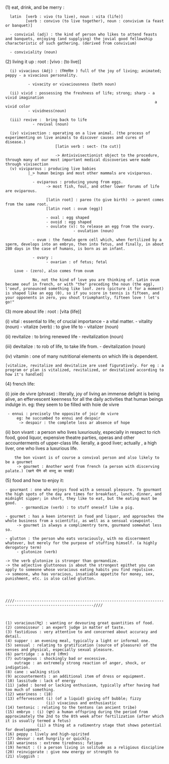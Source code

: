 (1) eat, drink, and be merry :

      latin  [verb : vivo (to live), noun : vita (life)]
             [verb : convivo (to live together), noun : convivium (a feast or banquet)]

      - convivial (adj) : the kind of person who likes to attend feasts and banquets, enjoying (and supplying) the jovial good fellowship characteristic of such gathering. (derived from convivium)

      - conviviality (noun)

(2) living it up : 
      root : [vivo : (to live)]

      (i) vivacious (Adj) : (जिंदादिल ) full of the joy of living; animated; peppy - a vivacious personality.

              - vivacity or vivaciousness (both noun)

      (ii) vivid : possessing the freshness of life; strong; sharp - a vivid imagination
                                                                      a vivid color
              - vividness(noun)

      (iii) revive :  bring back to life
                - revival (noun)

      (iv) vivisection : operating on a live animal. (the process of experimenting on live animals to discover causes and cures of disease.)
                          [latin verb : sect- (to cut)]

                          -> Antivivisectionist object to the procedure, through many of our most important medical discoveries were made through vivisection
      (v) viviparous : producing live babies 
              |_> human beings and most other mammals are viviparous.
                
                - oviparous : producing young from eggs.
                      -> most fish, foul, and other lower forums of life are oviparous.

                      [latin root] : pareo (to give birth) -> parent comes from the same root.
                      [latin root : ovum (egg)]

                      - oval : egg shaped
                      - ovoid : egg shaped
                      - ovulate (v): to release an egg from the ovary.
                                  - ovulation (noun)

                - ovum : the female germ cell which, when fertilized by a sperm, develops into an embryo, then into fetus, and finally, in about 280 days in the case of humans, is born as an infant.

                - ovary : 
                      - ovarian : of fetus; fetal

        Love - (zero), also comes from ovum

                No, not the kind of love you are thinking of. Latin ovum became oeuf in french, or with "the" preceding the noun (the egg), l'oeuf, pronounced something like loof. zero (picture it for a moment) is shaped like an egg (0), so if you score in tennis is fifteen, and your opponents in zero, you shout triumphantly, fifteen love ! let's go!"

(3) more about life : 
    root : [vita (life)]
  
  (i) vital : essential to life; of crucial importance - a vital matter.
      - vitality (noun)
      - vitalize (verb) : to give life to
      - vitalizer (noun)
  
  (ii) revitalize : to bring renewed life
         - revitalization (noun)

  (iii) devitalize : to rob of life, to take life from.
         - devitalization (noun)

  (iv) vitamin :  one of many nutritional elements on which life is dependent.

    [vitalize, revitalize and devitalize are used figuratively. For eg : a program or plan is vitalized, revitalized, or devitalized according to how it's handled]

(4) french life:

  (i) joie de vivre (phrase) : literally, joy of living an immense delight is being alive, an effervescent keenness for all the daily activities that human beings indulge in.
     eg: they seem to be filled with hoie de vivre

     - ennui : precisely the opposite of joir de vivre
         eg: he succumbed to ennui and despair
          -> despair : the complete loss ar absence of hope

  (ii) bon vivant : a person who lives luxuriously, especially in respect to rich food, good liquor, expensive theatre parties, operas and other accounterments of upper-class life.
                    lierally, a good liver; actually , a high liver, one who lives a luxurious life.

        the bon vivant is of course a convival person and also likely to be a gourmet 
         -> gourmet : Another word from french (a person with discerving palate.) (खाने पीने की वास्तु का पारखी)

(5) food and how to enjoy it: 

    - gourmant : one who enjoys food with a sensual pleasure. To gourmant the high spots of the day are times for breakfast, lunch, dinner, and midnight sipper; in short, they like to eat, but the eating must be good.
           - gormandize (verb) : to stuff oneself like a pig.
    
    - gourmet : has a keen interest in food and liquor, and approaches the whole business from a scientific, as well as a sensual viewpoint.
         -> gourmet is always a complimentry term, gourmand somewhat less so.

    - glutton : the person who eats voraciously, with no discernment whatever, but merely for the purpose of stuffing himself. (a highly derogatory term)
         - glutonize (verb)
    
    -> the verb glutonize is stronger than gormandize.
    -> the adjective gluttonous is about the strongest epithet you can apply to someone whose voracious eating habits you find repulsive.
    -> someone, who has voracious, insatiable appetite for money, sex, punishment, etc. is also called glutton.




    ////---------------------------------------------------------------------------------------------------------////



    (1) voracious(पेटू) : wanting or devouring great quantities of food.
    (2) connoisseur : an expert judge in matter of taste.
    (3) fastidious : very attentive to and concerned about accuracy and detail.
    (4) supper : an evening meal, typically a light or informal one.
    (5) sensual : relating to gratification (source of pleasure) of the senses and physical, especially sexual pleasure.
    (6) partridge : a bird (तीतर)
    (7) outrageous : shockingly bad or excessive.
        outrage : an extremely strong reaction of anger, shock, or indigation.
    (8) cane : walking stick
    (9) accounterments : an additional item of dress or equipment.
    (10) lassitude : lack of energy
    (11) jaded : bored or lacking enthusiasm, typically after having had too much of something.
    (12) weariness : (18)
    (13) effervescent (i) (of a liquid) giving off bubble; fizzy
                      (ii) vivacious and enthusiastic
    (14) tentonic : relating to the tentons (an ancient tribe)
    (15) embryo : (i) (भ्रूण) a human offspring during the period from approximately the 2nd to the 8th week after fertilization (after which it is usually termed a fetus) 
                  (ii) a thing at a rudimentry stage that shows potential for development.
    (16) peppy : lively and high-spirited
    (17) devour : eat hungrily or quickly.
    (18) weariness : extreme tiredness; fatigue
    (19) hermit : () a person living in solitude as a religious discipline
    (20) reinvigorate : give new energy or strength to
    (21) sluggish : 

